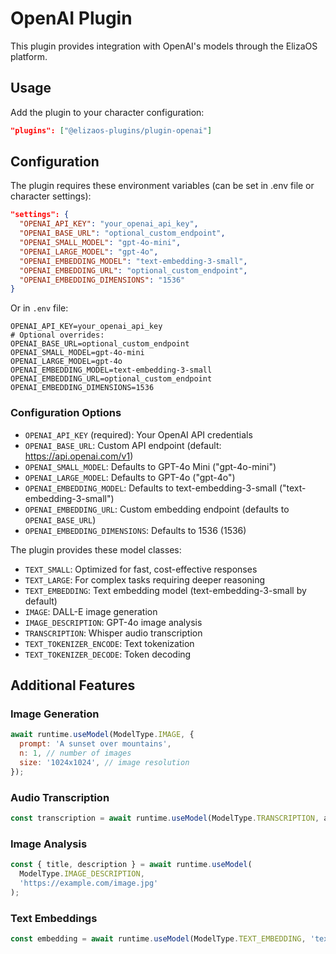 # OpenAI Plugin

This plugin provides integration with OpenAI's models through the ElizaOS platform.

## Usage

Add the plugin to your character configuration:

```json
"plugins": ["@elizaos-plugins/plugin-openai"]
```

## Configuration

The plugin requires these environment variables (can be set in .env file or character settings):

```json
"settings": {
  "OPENAI_API_KEY": "your_openai_api_key",
  "OPENAI_BASE_URL": "optional_custom_endpoint",
  "OPENAI_SMALL_MODEL": "gpt-4o-mini",
  "OPENAI_LARGE_MODEL": "gpt-4o",
  "OPENAI_EMBEDDING_MODEL": "text-embedding-3-small",
  "OPENAI_EMBEDDING_URL": "optional_custom_endpoint",
  "OPENAI_EMBEDDING_DIMENSIONS": "1536"
}
```

Or in `.env` file:

```
OPENAI_API_KEY=your_openai_api_key
# Optional overrides:
OPENAI_BASE_URL=optional_custom_endpoint
OPENAI_SMALL_MODEL=gpt-4o-mini
OPENAI_LARGE_MODEL=gpt-4o
OPENAI_EMBEDDING_MODEL=text-embedding-3-small
OPENAI_EMBEDDING_URL=optional_custom_endpoint
OPENAI_EMBEDDING_DIMENSIONS=1536
```

### Configuration Options

- `OPENAI_API_KEY` (required): Your OpenAI API credentials
- `OPENAI_BASE_URL`: Custom API endpoint (default: https://api.openai.com/v1)
- `OPENAI_SMALL_MODEL`: Defaults to GPT-4o Mini ("gpt-4o-mini")
- `OPENAI_LARGE_MODEL`: Defaults to GPT-4o ("gpt-4o")
- `OPENAI_EMBEDDING_MODEL`: Defaults to text-embedding-3-small ("text-embedding-3-small")
- `OPENAI_EMBEDDING_URL`: Custom embedding endpoint (defaults to `OPENAI_BASE_URL`)
- `OPENAI_EMBEDDING_DIMENSIONS`: Defaults to 1536 (1536)

The plugin provides these model classes:

- `TEXT_SMALL`: Optimized for fast, cost-effective responses
- `TEXT_LARGE`: For complex tasks requiring deeper reasoning
- `TEXT_EMBEDDING`: Text embedding model (text-embedding-3-small by default)
- `IMAGE`: DALL-E image generation
- `IMAGE_DESCRIPTION`: GPT-4o image analysis
- `TRANSCRIPTION`: Whisper audio transcription
- `TEXT_TOKENIZER_ENCODE`: Text tokenization
- `TEXT_TOKENIZER_DECODE`: Token decoding

## Additional Features

### Image Generation

```js
await runtime.useModel(ModelType.IMAGE, {
  prompt: 'A sunset over mountains',
  n: 1, // number of images
  size: '1024x1024', // image resolution
});
```

### Audio Transcription

```js
const transcription = await runtime.useModel(ModelType.TRANSCRIPTION, audioBuffer);
```

### Image Analysis

```js
const { title, description } = await runtime.useModel(
  ModelType.IMAGE_DESCRIPTION,
  'https://example.com/image.jpg'
);
```

### Text Embeddings

```js
const embedding = await runtime.useModel(ModelType.TEXT_EMBEDDING, 'text to embed');
```

